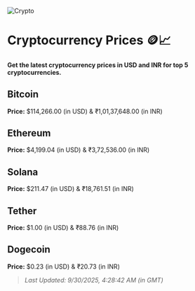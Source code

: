 
![Crypto](https://www.techguide.com.au/wp-content/uploads/2020/11/crypto3.jpeg)

# Cryptocurrency Prices 🪙📈

#### Get the latest cryptocurrency prices in USD and INR for top 5 cryptocurrencies.

## Bitcoin

**Price:** $114,266.00 (in USD) & ₹1,01,37,648.00 (in INR)

## Ethereum

**Price:** $4,199.04 (in USD) & ₹3,72,536.00 (in INR)

## Solana

**Price:** $211.47 (in USD) & ₹18,761.51 (in INR)

## Tether

**Price:** $1.00 (in USD) & ₹88.76 (in INR)

## Dogecoin

**Price:** $0.23 (in USD) & ₹20.73 (in INR)

> _Last Updated: 9/30/2025, 4:28:42 AM (in GMT)_
